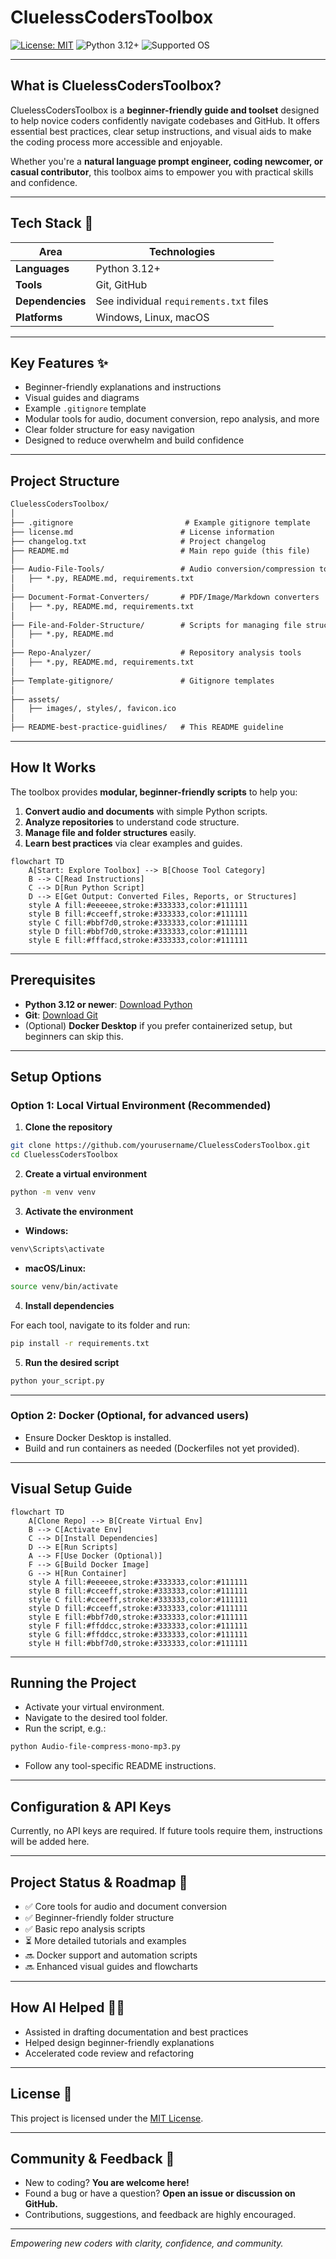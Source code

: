 # CluelessCodersToolbox

[![License: MIT](https://img.shields.io/badge/license-MIT-yellow.svg)](LICENSE.md)
![Python 3.12+](https://img.shields.io/badge/Python-%3E=3.12-blue)
![Supported OS](https://img.shields.io/badge/platform-Windows%20%7C%20Linux%20%7C%20macOS-lightgrey)

---

## What is CluelessCodersToolbox?

CluelessCodersToolbox is a **beginner-friendly guide and toolset** designed to help novice coders confidently navigate codebases and GitHub. It offers essential best practices, clear setup instructions, and visual aids to make the coding process more accessible and enjoyable.

Whether you're a **natural language prompt engineer, coding newcomer, or casual contributor**, this toolbox aims to empower you with practical skills and confidence.

---

## Tech Stack 🧰

| Area            | Technologies                                  |
|-----------------|-----------------------------------------------|
| **Languages**   | Python 3.12+                                 |
| **Tools**       | Git, GitHub                                  |
| **Dependencies**| See individual `requirements.txt` files      |
| **Platforms**   | Windows, Linux, macOS                        |

---

## Key Features ✨

- Beginner-friendly explanations and instructions
- Visual guides and diagrams
- Example `.gitignore` template
- Modular tools for audio, document conversion, repo analysis, and more
- Clear folder structure for easy navigation
- Designed to reduce overwhelm and build confidence

---

## Project Structure

```markdown
CluelessCodersToolbox/
│
├── .gitignore                         # Example gitignore template
├── license.md                        # License information
├── changelog.txt                     # Project changelog
├── README.md                         # Main repo guide (this file)
│
├── Audio-File-Tools/                 # Audio conversion/compression tools
│   ├── *.py, README.md, requirements.txt
│
├── Document-Format-Converters/       # PDF/Image/Markdown converters
│   ├── *.py, README.md, requirements.txt
│
├── File-and-Folder-Structure/        # Scripts for managing file structures
│   ├── *.py, README.md
│
├── Repo-Analyzer/                    # Repository analysis tools
│   ├── *.py, README.md, requirements.txt
│
├── Template-gitignore/               # Gitignore templates
│
├── assets/
│   ├── images/, styles/, favicon.ico
│
├── README-best-practice-guidlines/   # This README guideline
```

---

## How It Works

The toolbox provides **modular, beginner-friendly scripts** to help you:

1. **Convert audio and documents** with simple Python scripts.
2. **Analyze repositories** to understand code structure.
3. **Manage file and folder structures** easily.
4. **Learn best practices** via clear examples and guides.

```mermaid
flowchart TD
    A[Start: Explore Toolbox] --> B[Choose Tool Category]
    B --> C[Read Instructions]
    C --> D[Run Python Script]
    D --> E[Get Output: Converted Files, Reports, or Structures]
    style A fill:#eeeeee,stroke:#333333,color:#111111
    style B fill:#cceeff,stroke:#333333,color:#111111
    style C fill:#bbf7d0,stroke:#333333,color:#111111
    style D fill:#bbf7d0,stroke:#333333,color:#111111
    style E fill:#fffacd,stroke:#333333,color:#111111
```

---

## Prerequisites

- **Python 3.12 or newer**: [Download Python](https://www.python.org/downloads/)
- **Git**: [Download Git](https://git-scm.com/downloads)
- (Optional) **Docker Desktop** if you prefer containerized setup, but beginners can skip this.

---

## Setup Options

### Option 1: Local Virtual Environment (Recommended)

1. **Clone the repository**

```bash
git clone https://github.com/yourusername/CluelessCodersToolbox.git
cd CluelessCodersToolbox
```

2. **Create a virtual environment**

```bash
python -m venv venv
```

3. **Activate the environment**

- **Windows:**

```bash
venv\Scripts\activate
```

- **macOS/Linux:**

```bash
source venv/bin/activate
```

4. **Install dependencies**

For each tool, navigate to its folder and run:

```bash
pip install -r requirements.txt
```

5. **Run the desired script**

```bash
python your_script.py
```

---

### Option 2: Docker (Optional, for advanced users)

- Ensure Docker Desktop is installed.
- Build and run containers as needed (Dockerfiles not yet provided).

---

## Visual Setup Guide

```mermaid
flowchart TD
    A[Clone Repo] --> B[Create Virtual Env]
    B --> C[Activate Env]
    C --> D[Install Dependencies]
    D --> E[Run Scripts]
    A --> F[Use Docker (Optional)]
    F --> G[Build Docker Image]
    G --> H[Run Container]
    style A fill:#eeeeee,stroke:#333333,color:#111111
    style B fill:#cceeff,stroke:#333333,color:#111111
    style C fill:#cceeff,stroke:#333333,color:#111111
    style D fill:#cceeff,stroke:#333333,color:#111111
    style E fill:#bbf7d0,stroke:#333333,color:#111111
    style F fill:#ffddcc,stroke:#333333,color:#111111
    style G fill:#ffddcc,stroke:#333333,color:#111111
    style H fill:#bbf7d0,stroke:#333333,color:#111111
```

---

## Running the Project

- Activate your virtual environment.
- Navigate to the desired tool folder.
- Run the script, e.g.:

```bash
python Audio-file-compress-mono-mp3.py
```

- Follow any tool-specific README instructions.

---

## Configuration & API Keys

Currently, no API keys are required. If future tools require them, instructions will be added here.

---

## Project Status & Roadmap 🚦

- ✅ Core tools for audio and document conversion
- ✅ Beginner-friendly folder structure
- ✅ Basic repo analysis scripts
- ⏳ More detailed tutorials and examples
- 🔜 Docker support and automation scripts
- 🔜 Enhanced visual guides and flowcharts

---

## How AI Helped 🤖✨

- Assisted in drafting documentation and best practices
- Helped design beginner-friendly explanations
- Accelerated code review and refactoring

---

## License 📜

This project is licensed under the [MIT License](license.md).

---

## Community & Feedback 🙌

- New to coding? **You are welcome here!**
- Found a bug or have a question? **Open an issue or discussion on GitHub.**
- Contributions, suggestions, and feedback are highly encouraged.

---

_Empowering new coders with clarity, confidence, and community._
